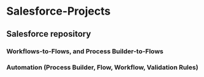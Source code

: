 # Salesforce-Projects
## Salesforce repository
###	Workflows-to-Flows, and Process Builder-to-Flows
###	Automation (Process Builder, Flow, Workflow, Validation Rules) 

